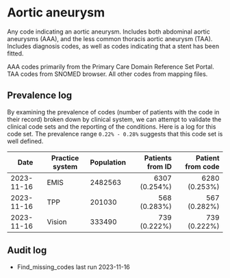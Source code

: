 # Aortic aneurysm

Any code indicating an aortic aneurysm. Includes both abdominal aortic aneurysms (AAA), and the less common thoracis aortic aneurysm (TAA). Includes diagnosis codes, as well as codes indicating that a stent has been fitted.

AAA codes primarily from the Primary Care Domain Reference Set Portal. TAA codes from SNOMED browser. All other codes from mapping files.

## Prevalence log

By examining the prevalence of codes (number of patients with the code in their record) broken down by clinical system, we can attempt to validate the clinical code sets and the reporting of the conditions. Here is a log for this code set. The prevalence range `0.22% - 0.28%` suggests that this code set is well defined.

| Date       | Practice system | Population | Patients from ID | Patient from code |
| ---------- | --------------- | ---------- | ---------------: | ----------------: |
| 2023-11-16 | EMIS            | 2482563    |    6307 (0.254%) |     6280 (0.253%) |
| 2023-11-16 | TPP             | 201030     |     568 (0.283%) |      567 (0.282%) |
| 2023-11-16 | Vision          | 333490     |     739 (0.222%) |      739 (0.222%) |

## Audit log

- Find_missing_codes last run 2023-11-16
